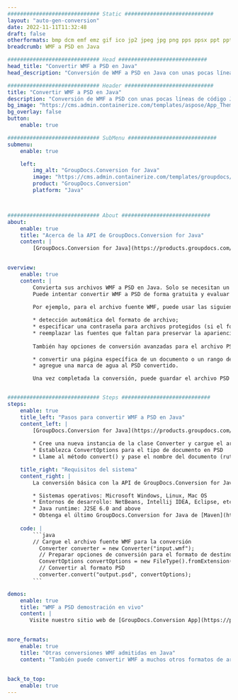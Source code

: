 ```yaml
---
############################# Static ############################
layout: "auto-gen-conversion"
date: 2022-11-11T11:32:48
draft: false
otherformats: bmp dcm emf emz gif ico jp2 jpeg jpg png pps ppsx ppt pptx psb psd svg svgz tga tif tiff webp wmf wmz
breadcrumb: WMF a PSD en Java

############################# Head ############################
head_title: "Convertir WMF a PSD en Java"
head_description: "Conversión de WMF a PSD en Java con unas pocas líneas de código. Convierta más de 160 formatos de archivo con la API de conversión de documentos de GroupDocs para Java"

############################# Header ############################
title: "Convertir WMF a PSD en Java"
description: "Conversión de WMF a PSD con unas pocas líneas de código Java"
bg_image: "https://cms.admin.containerize.com/templates/aspose/App_Themes/V3/images/bg/header1.png"
bg_overlay: false
button:
    enable: true

############################# SubMenu ############################
submenu:
    enable: true

    left:
        img_alt: "GroupDocs.Conversion for Java"
        image: "https://cms.admin.containerize.com/templates/groupdocs/images/product-logos/90x90-noborder/groupdocs-conversion-java.png"
        product: "GroupDocs.Conversion"
        platform: "Java"



############################# About ############################
about:
    enable: true
    title: "Acerca de la API de GroupDocs.Conversion for Java"
    content: |
        [GroupDocs.Conversion for Java](https://products.groupdocs.com/conversion/java/) es una API de conversión de formato de archivo avanzada para convertir entre formatos populares de imagen y documento como Microsoft Office, OpenDocument, PDF, HTML, correo electrónico, CAD. y mucho más con solo unas pocas líneas de código. La API nativa detecta automáticamente los formatos de los documentos originales y ofrece muchas opciones para personalizar los documentos convertidos. Junto con la función de extraer información de un documento, también admite el almacenamiento en caché de los resultados de la conversión en el disco local de forma predeterminada. Sin embargo, se puede admitir cualquier tipo de almacenamiento en caché mediante la implementación de las interfaces adecuadas: Amazon S3, Dropbox, Google Drive, Windows Azure, Reddis o cualquier otra.
    

overview:
    enable: true
    content: |
        Convierta sus archivos WMF a PSD en Java. Solo se necesitan un par de líneas de código Java en cualquier plataforma de su elección, como Windows, Linux, macOS.
        Puede intentar convertir WMF a PSD de forma gratuita y evaluar la calidad de los resultados de la conversión. Junto con los sencillos scripts de conversión de archivos, puede probar opciones más sofisticadas para cargar el archivo de origen WMF y almacenar la salida PSD. 
        
        Por ejemplo, para el archivo fuente WMF, puede usar las siguientes opciones de carga:

        * detección automática del formato de archivo;
        * especificar una contraseña para archivos protegidos (si el formato de archivo lo admite);
        * reemplazar las fuentes que faltan para preservar la apariencia del documento.
        
        También hay opciones de conversión avanzadas para el archivo PSD:

        * convertir una página específica de un documento o un rango de páginas;
        * agregue una marca de agua al PSD convertido.

        Una vez completada la conversión, puede guardar el archivo PSD en su ruta de archivo local o en cualquier almacenamiento de terceros, como FTP, Amazon S3, Google Drive, Dropbox, etc. Tenga en cuenta que para convertir WMF a PSD, no necesita instalar ningún software adicional, como MS Office, Open Office, Adobe Acrobat Reader, etc.


############################# Steps ############################
steps:
    enable: true
    title_left: "Pasos para convertir WMF a PSD en Java"
    content_left: |
        [GroupDocs.Conversion for Java](https://products.groupdocs.com/conversion/java/) permite a los desarrolladores convertir fácilmente el archivo WMF a PSD con unas pocas líneas de código.
        
        * Cree una nueva instancia de la clase Converter y cargue el archivo WMF con la ruta completa
        * Establezca ConvertOptions para el tipo de documento en PSD
        * Llame al método convert() y pase el nombre del documento (ruta completa) y el formato (PSD) como parámetro

    title_right: "Requisitos del sistema"
    content_right: |
        La conversión básica con la API de GroupDocs.Conversion for Java se puede realizar con solo unas pocas líneas de código. Nuestras API son compatibles con todas las principales plataformas y sistemas operativos. Antes de ejecutar el código a continuación, asegúrese de tener instalados los siguientes requisitos previos en su sistema.

        * Sistemas operativos: Microsoft Windows, Linux, Mac OS
        * Entornos de desarrollo: NetBeans, Intellij IDEA, Eclipse, etc.
        * Java runtime: J2SE 6.0 and above
        * Obtenga el último GroupDocs.Conversion for Java de [Maven](https://repository.groupdocs.com/webapp/#/artifacts/browse/tree/General/repo/com/groupdocs/groupdocs-conversion)
         
    code: |
        ```java    
        // Cargue el archivo fuente WMF para la conversión
          Converter converter = new Converter("input.wmf");
          // Preparar opciones de conversión para el formato de destino PSD
          ConvertOptions convertOptions = new FileType().fromExtension("psd").getConvertOptions();
          // Convertir al formato PSD
          converter.convert("output.psd", convertOptions);
        ```

demos:
    enable: true
    title: "WMF a PSD demostración en vivo"
    content: |
       Visite nuestro sitio web de [GroupDocs.Conversion App](https://products.groupdocs.app/conversion/family) y pruebe la conversión de WMF a PSD ahora. La demostración gratuita tiene los siguientes beneficios
          

more_formats:
    enable: true
    title: "Otras conversiones WMF admitidas en Java"
    content: "También puede convertir WMF a muchos otros formatos de archivo. Consulte la lista a continuación."
       
       
back_to_top:
    enable: true
---
```

